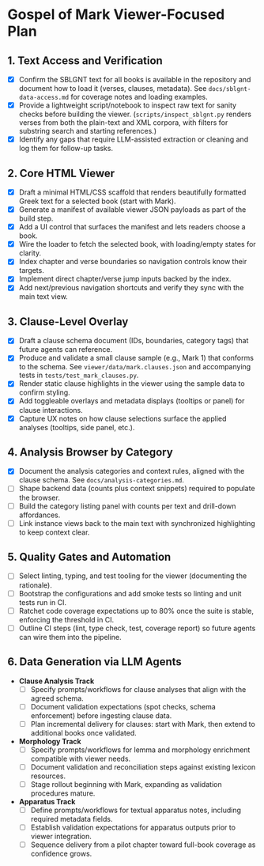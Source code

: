 # Gospel of Mark Viewer-Focused Plan

## 1. Text Access and Verification
- [x] Confirm the SBLGNT text for all books is available in the repository and document how to load it (verses, clauses, metadata). See `docs/sblgnt-data-access.md` for coverage notes and loading examples.
- [x] Provide a lightweight script/notebook to inspect raw text for sanity checks before building the viewer. (`scripts/inspect_sblgnt.py` renders verses from both the plain-text and XML corpora, with filters for substring search and starting references.)
- [x] Identify any gaps that require LLM-assisted extraction or cleaning and log them for follow-up tasks.

## 2. Core HTML Viewer
- [x] Draft a minimal HTML/CSS scaffold that renders beautifully formatted Greek text for a selected book (start with Mark).
- [x] Generate a manifest of available viewer JSON payloads as part of the build step.
- [x] Add a UI control that surfaces the manifest and lets readers choose a book.
- [x] Wire the loader to fetch the selected book, with loading/empty states for clarity.
- [x] Index chapter and verse boundaries so navigation controls know their targets.
- [x] Implement direct chapter/verse jump inputs backed by the index.
- [x] Add next/previous navigation shortcuts and verify they sync with the main text view.

## 3. Clause-Level Overlay
- [x] Draft a clause schema document (IDs, boundaries, category tags) that future agents can reference.
- [x] Produce and validate a small clause sample (e.g., Mark 1) that conforms to the schema. See `viewer/data/mark.clauses.json` and accompanying tests in `tests/test_mark_clauses.py`.
- [x] Render static clause highlights in the viewer using the sample data to confirm styling.
- [x] Add toggleable overlays and metadata displays (tooltips or panel) for clause interactions.
- [x] Capture UX notes on how clause selections surface the applied analyses (tooltips, side panel, etc.).

## 4. Analysis Browser by Category
- [x] Document the analysis categories and context rules, aligned with the clause schema. See `docs/analysis-categories.md`.
- [ ] Shape backend data (counts plus context snippets) required to populate the browser.
- [ ] Build the category listing panel with counts per text and drill-down affordances.
- [ ] Link instance views back to the main text with synchronized highlighting to keep context clear.

## 5. Quality Gates and Automation
- [ ] Select linting, typing, and test tooling for the viewer (documenting the rationale).
- [ ] Bootstrap the configurations and add smoke tests so linting and unit tests run in CI.
- [ ] Ratchet code coverage expectations up to 80% once the suite is stable, enforcing the threshold in CI.
- [ ] Outline CI steps (lint, type check, test, coverage report) so future agents can wire them into the pipeline.

## 6. Data Generation via LLM Agents
- **Clause Analysis Track**
  - [ ] Specify prompts/workflows for clause analyses that align with the agreed schema.
  - [ ] Document validation expectations (spot checks, schema enforcement) before ingesting clause data.
  - [ ] Plan incremental delivery for clauses: start with Mark, then extend to additional books once validated.
- **Morphology Track**
  - [ ] Specify prompts/workflows for lemma and morphology enrichment compatible with viewer needs.
  - [ ] Document validation and reconciliation steps against existing lexicon resources.
  - [ ] Stage rollout beginning with Mark, expanding as validation procedures mature.
- **Apparatus Track**
  - [ ] Define prompts/workflows for textual apparatus notes, including required metadata fields.
  - [ ] Establish validation expectations for apparatus outputs prior to viewer integration.
  - [ ] Sequence delivery from a pilot chapter toward full-book coverage as confidence grows.
